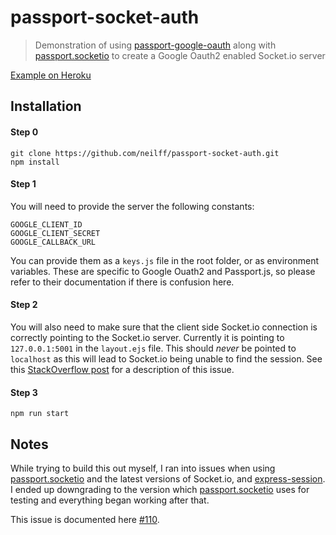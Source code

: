 # passport-socket-auth

> Demonstration of using [passport-google-oauth](https://github.com/jaredhanson/passport-google-oauth) along with [passport.socketio](https://github.com/jfromaniello/passport.socketio) to create a Google Oauth2 enabled Socket.io server

[Example on Heroku](http://passport-socket-auth.herokuapp.com/)

## Installation

#### Step 0

```
git clone https://github.com/neilff/passport-socket-auth.git
npm install
```

#### Step 1

You will need to provide the server the following constants:

```
GOOGLE_CLIENT_ID
GOOGLE_CLIENT_SECRET
GOOGLE_CALLBACK_URL
```

You can provide them as a `keys.js` file in the root folder, or as environment variables. These are specific to Google Ouath2 and Passport.js, so please refer to their documentation if there is confusion here.

#### Step 2

You will also need to make sure that the client side Socket.io connection is correctly pointing to the Socket.io server. Currently it is pointing to `127.0.0.1:5001` in the `layout.ejs` file. This should *never* be pointed to `localhost` as this will lead to Socket.io being unable to find the session. See this [StackOverflow post](http://stackoverflow.com/questions/25456656/passport-socketio-has-issues-finding-session) for a description of this issue.

#### Step 3

```
npm run start
```

## Notes

While trying to build this out myself, I ran into issues when using [passport.socketio](https://github.com/jfromaniello/passport.socketio) and the latest versions of Socket.io, and [express-session](https://github.com/expressjs/session). I ended up downgrading to the version which [passport.socketio](https://github.com/jfromaniello/passport.socketio/blob/master/package.json) uses for testing and everything began working after that.

This issue is documented here [#110](https://github.com/jfromaniello/passport.socketio/issues/110).
